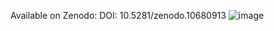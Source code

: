 Available on Zenodo: DOI: 10.5281/zenodo.10680913
![image](https://github.com/emilypujadas/Lamin-Project/assets/62438988/b4541951-a354-4977-bfe9-6dba826fd5cd)
